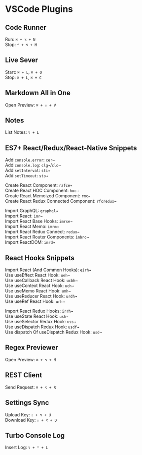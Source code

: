 # VSCode Plugins

## Code Runner

Run: `⌘ + ⌥ + N`\
Stop: `⌃ + ⌥ + M`

## Live Sever

Start: `⌘ + L`, `⌘ + O`\
Stop: `⌘ + L`, `⌘ + C`

## Markdown All in One

Open Preview: `⌘ + ⇧ + V`

## Notes

List Notes: `⌥ + L`

## ES7+ React/Redux/React-Native Snippets

Add `console.error`: `cer→`\
Add `console.log`: `clg→`/`clo→`\
Add `setInterval`: `sti→`\
Add `setTimeout`: `sto→`

Create React Component: `rafce→`\
Create React HOC Component: `hoc→`\
Create React Memoized Component: `rmc→`\
Create React Redux Connected Component: `rfcredux→`

Import GraphQL: `graphql→`\
Import React: `imr→`\
Import React Base Hooks: `imrse→`\
Import React Memo: `imrm→`\
Import React Redux Connect: `redux→`\
Import React Router Components: `imbrc→`\
Import ReactDOM: `imrd→`

## React Hooks Snippets

Import React (And Common Hooks): `eirh→`\
Use useEffect React Hook: `ueh→`\
Use useCallback React Hook: `ucbh→`\
Use useContext React Hook: `uch→`\
Use useMemo React Hook: `umh→`\
Use useReducer React Hook: `urdh→`\
Use useRef React Hook: `urh→`

Import React Redux Hooks: `irrh→`\
Use useState React Hook: `ush→`\
Use useSelector Redux Hook: `uss→`\
Use useDispatch Redux Hook: `usdf→`\
Use dispatch Of useDispatch Redux Hook: `usd→`

## Regex Previewer

Open Preview: `⌘ + ⌥ + M`

## REST Client

Send Request: `⌘ + ⌥ + R`

## Settings Sync

Upload Key: `⇧ + ⌥ + U`\
Download Key: `⇧ + ⌥ + D`

## Turbo Console Log

Insert Log: `⌥ + ⌃ + L`
